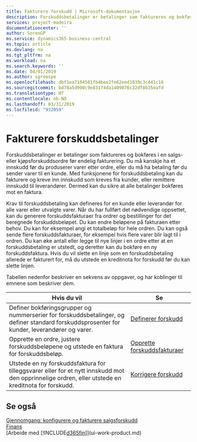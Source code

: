 ```yaml
---
title: Fakturere forskudd | Microsoft-dokumentasjon
description: Forskuddsbetalinger er betalinger som faktureres og bokføres i en salgs- eller kjøpsforskuddsordre før endelig fakturering. Du må kanskje ha et innskudd før du produserer varer etter ordre, eller du må ha betaling før du sender varer til en kunde. Med funksjonene for forskuddsbetaling kan du fakturere og kreve inn innskudd som kreves fra kunder, eller remittere innskudd til leverandører. Dermed kan du sikre at alle betalinger bokføres mot en faktura.
services: project-madeira
documentationcenter: ''
author: SorenGP
ms.service: dynamics365-business-central
ms.topic: article
ms.devlang: na
ms.tgt_pltfrm: na
ms.workload: na
ms.search.keywords: ''
ms.date: 04/01/2019
ms.author: sgroespe
ms.openlocfilehash: dbf1ea7104501fb4bee2fe62eed1039c3c441c16
ms.sourcegitcommit: bd78a5d990c9e83174da1409076c22df8b35eafd
ms.translationtype: HT
ms.contentlocale: nb-NO
ms.lasthandoff: 03/31/2019
ms.locfileid: "932059"
---
```

# <a name="invoicing-prepayments"></a>Fakturere forskuddsbetalinger
Forskuddsbetalinger er betalinger som faktureres og bokføres i en salgs- eller kjøpsforskuddsordre før endelig fakturering. Du må kanskje ha et innskudd før du produserer varer etter ordre, eller du må ha betaling før du sender varer til en kunde. Med funksjonene for forskuddsbetaling kan du fakturere og kreve inn innskudd som kreves fra kunder, eller remittere innskudd til leverandører. Dermed kan du sikre at alle betalinger bokføres mot en faktura.  

 Krav til forskuddsbetaling kan defineres for en kunde eller leverandør for alle varer eller utvalgte varer. Når du har fullført det nødvendige oppsettet, kan du generere forskuddsfakturaer fra ordrer og bestillinger for det beregnede forskuddsbeløpet. Du kan endre beløpene på fakturaen etter behov. Du kan for eksempel angi et totalbeløp for hele ordren. Du kan også sende flere forskuddsfakturaer, for eksempel hvis flere varer blir lagt til i ordren. Du kan øke antall eller legge til nye linjer i en ordre etter at en forskuddsbetaling er utstedt, og deretter kan du bokføre en ny forskuddsfaktura. Hvis du vil slette en linje som en forskuddsbetaling allerede er fakturert for, må du utstede en kreditnota for forskudd før du kan slette linjen.  

 Tabellen nedenfor beskriver en sekvens av oppgaver, og har koblinger til emnene som beskriver dem.

|**Hvis du vil**|**Se**|  
|------------|-------------|  
|Definer bokføringsgrupper og nummerserier for forskuddsbetalinger, og definer standard forskuddsprosenter for kunder, leverandører og varer.|[Definerer forskudd](finance-set-up-prepayments.md)|
|Opprette en ordre, justere forskuddsbeløpene og utstede en faktura for forskuddsbeløp.|[Opprette forskuddsfakturaer](finance-how-to-create-prepayment-invoices.md)|  
|Utstede en ny forskuddsfaktura for tilleggsvarer eller for et nytt innskudd mot den opprinnelige ordren, eller utstede en kreditnota for forskudd.|[Korrigere forskudd](finance-how-to-correct-prepayments.md)|  

## <a name="see-also"></a>Se også  
[Gjennomgang: konfigurere og fakturere salgsforskudd](walkthrough-setting-up-and-invoicing-sales-prepayments.md)  
[Finans](finance.md)  
[Arbeide med [!INCLUDE[d365fin](includes/d365fin_md.md)]](ui-work-product.md)
